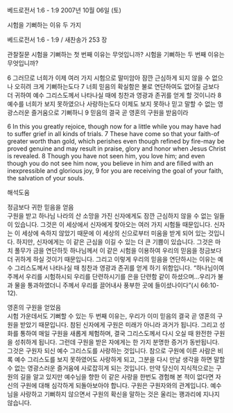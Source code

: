 베드로전서 1:6 - 1:9 
2007년 10월 06일 (토)

시험을 기뻐하는 이유 두 가지



베드로전서 1:6 - 1:9 / 새찬송가 253 장


관찰질문
시험을 기뻐하는 첫 번째 이유는 무엇입니까?
시험을 기뻐하는 두 번째 이유는 무엇입니까? 

6 그러므로 너희가 이제 여러 가지 시험으로 말미암아 잠깐 근심하게 되지 않을 수 없으나 오히려 크게 기뻐하는도다 7 너희 믿음의 확실함은 불로 연단하여도 없어질 금보다 더 귀하여 예수 그리스도께서 나타나실 때에 칭찬과 영광과 존귀를 얻게 할 것이니라 8 예수를 너희가 보지 못하였으나 사랑하는도다 이제도 보지 못하나 믿고 말할 수 없는 영광스러운 즐거움으로 기뻐하니 
9 믿음의 결국 곧 영혼의 구원을 받음이라 

6 In this you greatly rejoice, though now for a little while you may have had to suffer grief in all kinds of trials. 7 These have come so that your faith-of greater worth than gold, which perishes even though refined by fire-may be proved genuine and may result in praise, glory and honor when Jesus Christ is revealed. 8 Though you have not seen him, you love him; and even though you do not see him now, you believe in him and are filled with an inexpressible and glorious joy, 9 for you are receiving the goal of your faith, the salvation of your souls.

해석도움





정금보다 귀한 믿음을 얻음  
구원을 받고 하나님 나라의 산 소망을 가진 신자에게도 잠깐 근심하지 않을 수 없는 일들이 있습니다. 그것은 이 세상에서 신자에게 찾아오는 여러 가지 시험들 때문입니다. 신자는 이 세상에 속하지 않았기 때문에 이 세상의 신으로부터 미움을 받게 되어 있는 것입니다. 하지만, 신자에게는 이 같은 근심을 이길 수 있는 더 큰 기쁨이 있습니다. 그것은 마치 풀무가 금을 연단하듯 하나님께서 이 같은 시험을 이용하여 우리의 믿음을 정금보다 더 귀하게 하실 것이기 때문입니다. 그리고 이렇게 우리의 믿음을 연단하시는 이유는 예수 그리스도께서 나타나실 때 칭찬과 영광과 존귀를 얻게 하기 위함입니다. “하나님이여 주께서 우리를 시험하시되 우리를 단련하시기를 은을 단련함 같이 하셨으며…우리가 불과 물을 통과하였더니 주께서 우리를 끌어내사 풍부한 곳에 들이셨나이다”(시 66:10-12). 

영혼의 구원을 얻었음  
시험 가운데서도 기뻐할 수 있는 두 번째 이유는, 우리가 이미 믿음의 결국 곧 영혼의 구원을 받았기 때문입니다. 참된 신자에게 구원은 미래가 아니라 과거가 됩니다. 그리고 성화를 통하여 매일 구원을 새롭게 체험하며, 결국 그리스도께서 다시 오실 때 완전한 구원을 성취하게 됩니다. 그런데 구원을 받은 자에게는 한 가지 분명한 증거가 동반됩니다. 그것은 구원자 되신 예수 그리스도를 사랑하는 것입니다. 참으로 구원에 이른 사람은 비록 예수 그리스도를 보지 못하였어도 사랑하게 되고, 그분을 다시 만날 생각을 하면 말할 수 없는 영광스러운 즐거움에 사로잡히게 되는 것입니다. 만약 당신이 지식적으로는 구원의 길을 알고 있지만 예수님을 향한 이 같은 사랑을 한번도 경험해 본 적이 없다면 자신의 구원에 대해 심각하게 되돌아보아야 합니다. 구원은 구원자와의 관계입니다. 예수님을 사랑하고 기뻐하지 않으면서 구원의 확신을 말하는 것은 울리는 꽹과리에 지나지 않습니다.